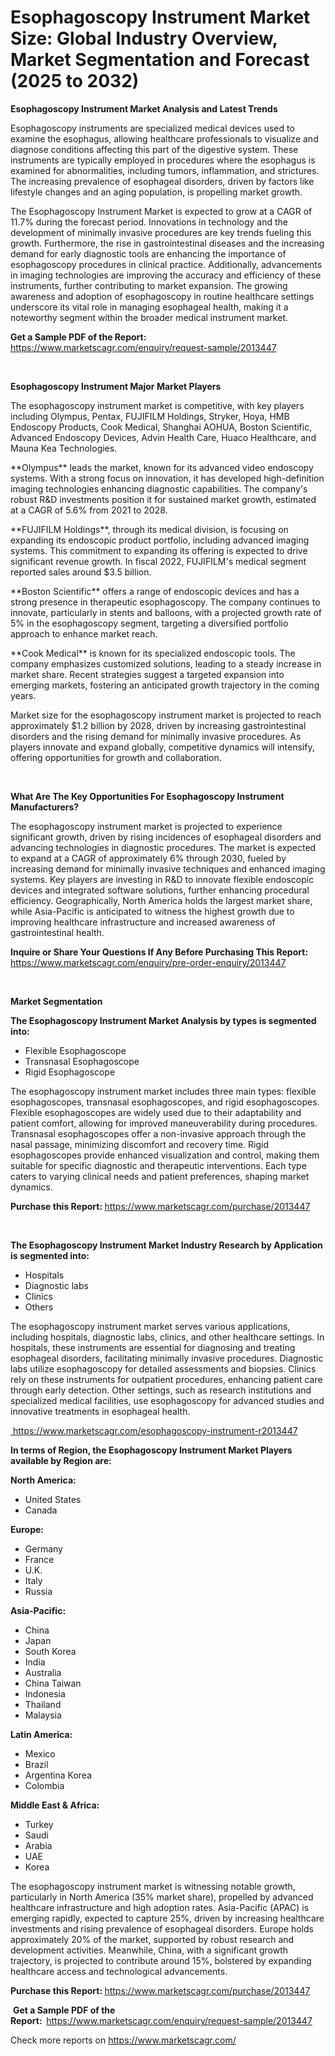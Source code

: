 <p><h1>Esophagoscopy Instrument Market Size: Global Industry Overview, Market Segmentation and Forecast (2025 to 2032)</h1></p><p><strong>Esophagoscopy Instrument Market Analysis and Latest Trends</strong></p>
<p><p>Esophagoscopy instruments are specialized medical devices used to examine the esophagus, allowing healthcare professionals to visualize and diagnose conditions affecting this part of the digestive system. These instruments are typically employed in procedures where the esophagus is examined for abnormalities, including tumors, inflammation, and strictures. The increasing prevalence of esophageal disorders, driven by factors like lifestyle changes and an aging population, is propelling market growth.</p><p>The Esophagoscopy Instrument Market is expected to grow at a CAGR of 11.7% during the forecast period. Innovations in technology and the development of minimally invasive procedures are key trends fueling this growth. Furthermore, the rise in gastrointestinal diseases and the increasing demand for early diagnostic tools are enhancing the importance of esophagoscopy procedures in clinical practice. Additionally, advancements in imaging technologies are improving the accuracy and efficiency of these instruments, further contributing to market expansion. The growing awareness and adoption of esophagoscopy in routine healthcare settings underscore its vital role in managing esophageal health, making it a noteworthy segment within the broader medical instrument market.</p></p>
<p><strong>Get a Sample PDF of the Report:&nbsp;</strong> <a href="https://www.marketscagr.com/enquiry/request-sample/2013447?utm_campaign=2520&utm_medium=2&utm_source=Github&utm_content=ia&utm_term=05032025&utm_id=esophagoscopy-instrument">https://www.marketscagr.com/enquiry/request-sample/2013447</a></p>
<p>&nbsp;</p>
<p><strong>Esophagoscopy Instrument Major Market Players</strong></p>
<p><p>The esophagoscopy instrument market is competitive, with key players including Olympus, Pentax, FUJIFILM Holdings, Stryker, Hoya, HMB Endoscopy Products, Cook Medical, Shanghai AOHUA, Boston Scientific, Advanced Endoscopy Devices, Advin Health Care, Huaco Healthcare, and Mauna Kea Technologies. </p><p>**Olympus** leads the market, known for its advanced video endoscopy systems. With a strong focus on innovation, it has developed high-definition imaging technologies enhancing diagnostic capabilities. The company's robust R&D investments position it for sustained market growth, estimated at a CAGR of 5.6% from 2021 to 2028.</p><p>**FUJIFILM Holdings**, through its medical division, is focusing on expanding its endoscopic product portfolio, including advanced imaging systems. This commitment to expanding its offering is expected to drive significant revenue growth. In fiscal 2022, FUJIFILM's medical segment reported sales around $3.5 billion.</p><p>**Boston Scientific** offers a range of endoscopic devices and has a strong presence in therapeutic esophagoscopy. The company continues to innovate, particularly in stents and balloons, with a projected growth rate of 5% in the esophagoscopy segment, targeting a diversified portfolio approach to enhance market reach.</p><p>**Cook Medical** is known for its specialized endoscopic tools. The company emphasizes customized solutions, leading to a steady increase in market share. Recent strategies suggest a targeted expansion into emerging markets, fostering an anticipated growth trajectory in the coming years.</p><p>Market size for the esophagoscopy instrument market is projected to reach approximately $1.2 billion by 2028, driven by increasing gastrointestinal disorders and the rising demand for minimally invasive procedures. As players innovate and expand globally, competitive dynamics will intensify, offering opportunities for growth and collaboration.</p></p>
<p>&nbsp;</p>
<p><strong>What Are The Key Opportunities For Esophagoscopy Instrument Manufacturers?</strong></p>
<p><p>The esophagoscopy instrument market is projected to experience significant growth, driven by rising incidences of esophageal disorders and advancing technologies in diagnostic procedures. The market is expected to expand at a CAGR of approximately 6% through 2030, fueled by increasing demand for minimally invasive techniques and enhanced imaging systems. Key players are investing in R&D to innovate flexible endoscopic devices and integrated software solutions, further enhancing procedural efficiency. Geographically, North America holds the largest market share, while Asia-Pacific is anticipated to witness the highest growth due to improving healthcare infrastructure and increased awareness of gastrointestinal health.</p></p>
<p><strong>Inquire or Share Your Questions If Any Before Purchasing This Report:</strong> <a href="https://www.marketscagr.com/enquiry/pre-order-enquiry/2013447?utm_campaign=2520&utm_medium=2&utm_source=Github&utm_content=ia&utm_term=05032025&utm_id=esophagoscopy-instrument">https://www.marketscagr.com/enquiry/pre-order-enquiry/2013447</a></p>
<p>&nbsp;</p>
<p><strong>Market Segmentation</strong></p>
<p><strong>The Esophagoscopy Instrument Market Analysis by types is segmented into:</strong></p>
<p><ul><li>Flexible Esophagoscope</li><li>Transnasal Esophagoscope</li><li>Rigid Esophagoscope</li></ul></p>
<p><p>The esophagoscopy instrument market includes three main types: flexible esophagoscopes, transnasal esophagoscopes, and rigid esophagoscopes. Flexible esophagoscopes are widely used due to their adaptability and patient comfort, allowing for improved maneuverability during procedures. Transnasal esophagoscopes offer a non-invasive approach through the nasal passage, minimizing discomfort and recovery time. Rigid esophagoscopes provide enhanced visualization and control, making them suitable for specific diagnostic and therapeutic interventions. Each type caters to varying clinical needs and patient preferences, shaping market dynamics.</p></p>
<p><strong>Purchase this Report:&nbsp;</strong><a href="https://www.marketscagr.com/purchase/2013447?utm_campaign=2520&utm_medium=2&utm_source=Github&utm_content=ia&utm_term=05032025&utm_id=esophagoscopy-instrument">https://www.marketscagr.com/purchase/2013447</a></p>
<p>&nbsp;</p>
<p><strong>The Esophagoscopy Instrument Market Industry Research by Application is segmented into:</strong></p>
<p><ul><li>Hospitals</li><li>Diagnostic labs</li><li>Clinics</li><li>Others</li></ul></p>
<p><p>The esophagoscopy instrument market serves various applications, including hospitals, diagnostic labs, clinics, and other healthcare settings. In hospitals, these instruments are essential for diagnosing and treating esophageal disorders, facilitating minimally invasive procedures. Diagnostic labs utilize esophagoscopy for detailed assessments and biopsies. Clinics rely on these instruments for outpatient procedures, enhancing patient care through early detection. Other settings, such as research institutions and specialized medical facilities, use esophagoscopy for advanced studies and innovative treatments in esophageal health.</p></p>
<p><a href="https://www.marketscagr.com/esophagoscopy-instrument-r2013447?utm_campaign=2520&utm_medium=2&utm_source=Github&utm_content=ia&utm_term=05032025&utm_id=esophagoscopy-instrument">&nbsp;https://www.marketscagr.com/esophagoscopy-instrument-r2013447</a></p>
<p><strong>In terms of Region, the Esophagoscopy Instrument Market Players available by Region are:</strong></p>
<p>
    <p> <strong> North America: </strong>
        <ul>
            <li>United States</li>
            <li>Canada</li>
        </ul>
        </p> 
    <p> <strong> Europe: </strong>
        <ul>
            <li>Germany</li>
            <li>France</li>
            <li>U.K.</li>
            <li>Italy</li>
            <li>Russia</li>
        </ul>
        </p> 
    <p> <strong> Asia-Pacific: </strong>
        <ul>
            <li>China</li>
            <li>Japan</li>
            <li>South Korea</li>
            <li>India</li>
            <li>Australia</li>
            <li>China Taiwan</li>
            <li>Indonesia</li>
            <li>Thailand</li>
            <li>Malaysia</li>
        </ul>
        </p> 
    <p> <strong> Latin America: </strong>
        <ul>
            <li>Mexico</li>
            <li>Brazil</li>
            <li>Argentina Korea</li>
            <li>Colombia</li>
        </ul>
        </p> 
    <p> <strong> Middle East & Africa: </strong>
        <ul>
            <li>Turkey</li>
            <li>Saudi</li>
            <li>Arabia</li>
            <li>UAE</li>
            <li>Korea</li>
        </ul>
    </p>
    </p>
<p><p>The esophagoscopy instrument market is witnessing notable growth, particularly in North America (35% market share), propelled by advanced healthcare infrastructure and high adoption rates. Asia-Pacific (APAC) is emerging rapidly, expected to capture 25%, driven by increasing healthcare investments and rising prevalence of esophageal disorders. Europe holds approximately 20% of the market, supported by robust research and development activities. Meanwhile, China, with a significant growth trajectory, is projected to contribute around 15%, bolstered by expanding healthcare access and technological advancements.</p></p>
<p><strong>Purchase this Report: </strong><a href="https://www.marketscagr.com/purchase/2013447?utm_campaign=2520&utm_medium=2&utm_source=Github&utm_content=ia&utm_term=05032025&utm_id=esophagoscopy-instrument">https://www.marketscagr.com/purchase/2013447</a></p>
<p>&nbsp;<strong>Get a Sample PDF of the Report:&nbsp;&nbsp;</strong><a href="https://www.marketscagr.com/enquiry/request-sample/2013447?utm_campaign=2520&utm_medium=2&utm_source=Github&utm_content=ia&utm_term=05032025&utm_id=esophagoscopy-instrument">https://www.marketscagr.com/enquiry/request-sample/2013447</a></p>
<p><strong></strong></p>
<p>Check more reports on <a href="https://www.marketscagr.com/?utm_campaign=2520&utm_medium=2&utm_source=Github&utm_content=ia&utm_term=05032025&utm_id=esophagoscopy-instrument">https://www.marketscagr.com/</a></p>
